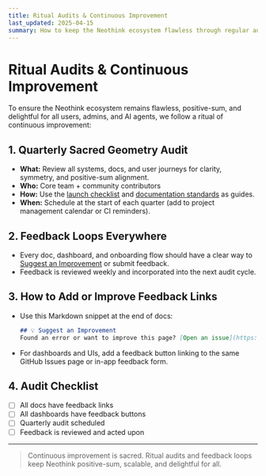 ```yaml
---
title: Ritual Audits & Continuous Improvement
last_updated: 2025-04-15
summary: How to keep the Neothink ecosystem flawless through regular audits and feedback-driven evolution.
---
```


# Ritual Audits & Continuous Improvement

To ensure the Neothink ecosystem remains flawless, positive-sum, and delightful for all users, admins, and AI agents, we follow a ritual of continuous improvement:

## 1. **Quarterly Sacred Geometry Audit**
- **What:** Review all systems, docs, and user journeys for clarity, symmetry, and positive-sum alignment.
- **Who:** Core team + community contributors
- **How:** Use the [launch checklist](../deployment/launch-checklist.md) and [documentation standards](../standards/DOCUMENTATION-ORGANIZATION.md) as guides.
- **When:** Schedule at the start of each quarter (add to project management calendar or CI reminders).

## 2. **Feedback Loops Everywhere**
- Every doc, dashboard, and onboarding flow should have a clear way to [Suggest an Improvement](https://github.com/NeothinkDAO/your-repo/issues/new/choose) or submit feedback.
- Feedback is reviewed weekly and incorporated into the next audit cycle.

## 3. **How to Add or Improve Feedback Links**
- Use this Markdown snippet at the end of docs:

  ```md
  ## 💡 Suggest an Improvement
  Found an error or want to improve this page? [Open an issue](https://github.com/NeothinkDAO/your-repo/issues/new/choose) or submit a pull request!
  ```

- For dashboards and UIs, add a feedback button linking to the same GitHub Issues page or in-app feedback form.

## 4. **Audit Checklist**
- [ ] All docs have feedback links
- [ ] All dashboards have feedback buttons
- [ ] Quarterly audit scheduled
- [ ] Feedback is reviewed and acted upon

---

> Continuous improvement is sacred. Ritual audits and feedback loops keep Neothink positive-sum, scalable, and delightful for all.
